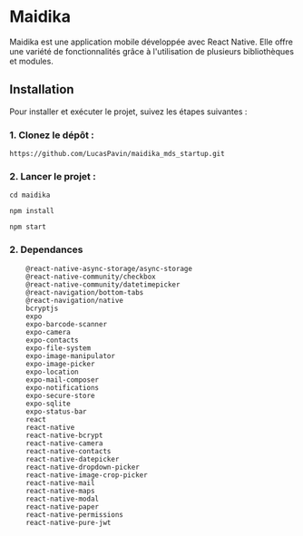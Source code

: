 # Maidika

Maidika est une application mobile développée avec React Native. Elle offre une variété de fonctionnalités grâce à l'utilisation de plusieurs bibliothèques et modules.

## Installation

Pour installer et exécuter le projet, suivez les étapes suivantes :

### 1. Clonez le dépôt :
```
https://github.com/LucasPavin/maidika_mds_startup.git
``` 
### 2. Lancer le projet :
```
cd maidika
``` 
```
npm install
``` 
```
npm start
``` 

### 2. Dependances
```
    @react-native-async-storage/async-storage
    @react-native-community/checkbox
    @react-native-community/datetimepicker
    @react-navigation/bottom-tabs
    @react-navigation/native
    bcryptjs
    expo
    expo-barcode-scanner
    expo-camera
    expo-contacts
    expo-file-system
    expo-image-manipulator
    expo-image-picker
    expo-location
    expo-mail-composer
    expo-notifications
    expo-secure-store
    expo-sqlite
    expo-status-bar
    react
    react-native
    react-native-bcrypt
    react-native-camera
    react-native-contacts
    react-native-datepicker
    react-native-dropdown-picker
    react-native-image-crop-picker
    react-native-mail
    react-native-maps
    react-native-modal
    react-native-paper
    react-native-permissions
    react-native-pure-jwt
``` 
